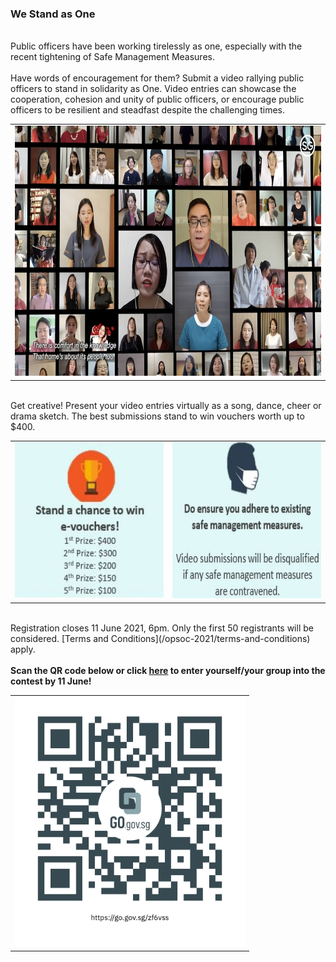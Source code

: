 <!-- ---
title: 'We Stand as One'
permalink: /opsoc-2021/we-stand-as-one
--- -->

### We Stand as One
<br>
Public officers have been working tirelessly as one, especially with the recent tightening of Safe Management Measures.<br>
<br>
Have words of encouragement for them? Submit a video rallying public officers to stand in solidarity as One. Video entries can showcase the cooperation, cohesion and unity of public officers, or encourage public officers to be resilient and steadfast despite the challenging times.<br>
<table width="100%">
  <tr>
    <td align="center"><img src="/images/Virtual Choir.jpg" alt="Virtual Choir" height="400px"></td>
  </tr>
 </table>
<br>
Get creative! Present your video entries virtually as a song, dance, cheer or drama sketch. The best submissions stand to win vouchers worth up to $400.<br>
<table width="100%">
  <tr>
    <td width="50%" align="center"><img src="/images/Video Challenge1.JPG" alt="Contest Prizes" height="250px"></td>
    <td width="50%" align="center"><img src="/images/Video Challenge2.JPG" alt="Video Challenge" height="250px"></td>
  </tr>
 </table>
<br>
Registration closes 11 June 2021, 6pm. Only the first 50 registrants will be considered. [Terms and Conditions](/opsoc-2021/terms-and-conditions) apply.<br>
<br>
<b>Scan the QR code below or click <a href="https://go.gov.sg/zf6vss" target="_blank">here</a> to enter yourself/your group into the contest by 11 June!</b><br>
<table width="100%">
  <tr>
    <td align="center"><a href="https://go.gov.sg/zf6vss" target="_blank"><img src="/images/TikTok-QR.png" alt="Video Challenge QR" height="400px"></a> </td>
  </tr>
 </table>


